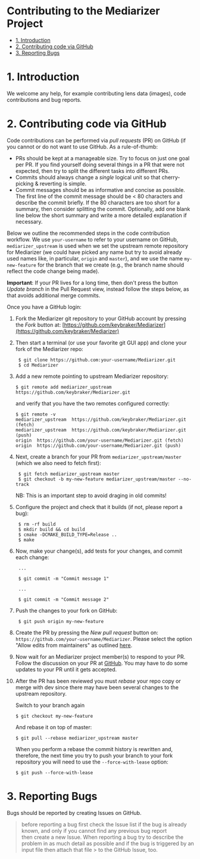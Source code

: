 Contributing to the Mediarizer Project
======================

* [1. Introduction](#1-introduction)
* [2. Contributing code via GitHub](#2-contributing-code-via-github)
* [3. Reporting Bugs](#5-reporting-bugs)

# 1. Introduction #

We welcome any help, for example contributing lens data (images), code contributions and bug reports.

# 2. Contributing code via GitHub #

Code contributions can be performed via *pull requests* (PR) on GitHub (if you cannot or do not want to use GitHub.
As a rule-of-thumb:

- PRs should be kept at a manageable size. Try to focus on just one goal per PR. If you find yourself doing several things in a PR that were not expected,
  then try to split the different tasks into different PRs.
- Commits should always change a *single* logical unit so that cherry-picking & reverting is simple.
- Commit messages should be as informative and concise as possible. The first line of the commit message should be < 80 characters and
  describe the commit briefly. If the 80 characters are too short for a summary, then consider splitting the commit. Optionally, add one blank line
  below the short summary and write a more detailed explanation if necessary.

Below we outline the recommended steps in the code contribution workflow. We use `your-username` to refer to your username on GitHub, `mediarizer_upstream` is used when we
set the upstream remote repository for Mediarizer (we could have picked any name but try to avoid already used names like, in particular, `origin` and `master`), and
we use the name `my-new-feature` for the branch that we create (e.g., the branch name should reflect the code change being made).

**Important**: If your PR lives for a long time, then don't press the button _Update branch_ in the Pull Request view, instead follow the steps below, as
that avoids additional merge commits.

Once you have a GitHub login:

1. Fork the Mediarizer git repository to your GitHub account by pressing the _Fork_ button at: [https://github.com/keybraker/Mediarizer](https://github.com/keybraker/Mediarizer)

2. Then start a terminal (or use your favorite git GUI app) and clone your fork of the Mediarizer repo:

        $ git clone https://github.com:your-username/Mediarizer.git
        $ cd Mediarizer

3.  Add a new remote pointing to upstream Mediarizer repository:

        $ git remote add mediarizer_upstream https://github.com/keybraker/Mediarizer.git

    and verify that you have the two remotes configured correctly:

        $ git remote -v
        mediarizer_upstream  https://github.com/keybraker/Mediarizer.git (fetch)
        mediarizer_upstream  https://github.com/keybraker/Mediarizer.git (push)
        origin  https://github.com/your-username/Mediarizer.git (fetch)
        origin  https://github.com/your-username/Mediarizer.git (push)

4. Next, create a branch for your PR from `mediarizer_upstream/master` (which we also need to fetch first):

        $ git fetch mediarizer_upstream master
        $ git checkout -b my-new-feature mediarizer_upstream/master --no-track

    NB: This is an important step to avoid draging in old commits!

5. Configure the project and check that it builds (if not, please report a bug):

        $ rm -rf build
        $ mkdir build && cd build
        $ cmake -DCMAKE_BUILD_TYPE=Release ..
        $ make

6. Now, make your change(s), add tests for your changes, and commit each change:

        ...

        $ git commit -m "Commit message 1"

        ...

        $ git commit -m "Commit message 2"

7. Push the changes to your fork on GitHub:

        $ git push origin my-new-feature

8. Create the PR by pressing the _New pull request_ button on: `https://github.com/your-username/Mediarizer`. Please select the option "Allow edits from maintainers" as outlined [here](https://help.github.com/en/articles/allowing-changes-to-a-pull-request-branch-created-from-a-fork).

9. Now wait for an Mediarizer project member(s) to respond to your PR. Follow the discussion on your PR at [GitHub](https://github.com/keybraker/Mediarizer/pulls).
    You may have to do some updates to your PR until it gets accepted.

10. After the PR has been reviewed you must _rebase_ your repo copy or merge with dev since there may have been several changes to the upstream repository.

    Switch to your branch again

        $ git checkout my-new-feature

    And rebase it on top of master:

        $ git pull --rebase mediarizer_upstream master

    When you perform a rebase the commit history is rewritten and, therefore, the next time you try to push your branch to your fork repository you will need to use
    the `--force-with-lease` option:

        $ git push --force-with-lease

# 3. Reporting Bugs #

Bugs should be reported by creating Issues on GitHub.
> before reporting a bug first check the Issue list if the bug is already known, and only if you cannot find any previous bug report<br>
> then create a new Issue. When reporting a bug try to describe the problem in as much detail as possible and if the bug is triggered by an input file then attach that file > to the GitHub Issue, too.
